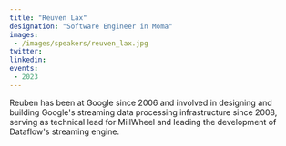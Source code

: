 ```yaml
---
title: "Reuven Lax"
designation: "Software Engineer in Moma"
images:
 - /images/speakers/reuven_lax.jpg
twitter: 
linkedin: 
events:
 - 2023
---
```


Reuben has been at Google since 2006 and involved in designing and building Google's streaming data processing infrastructure since 2008, serving as technical lead for MillWheel and leading the development of Dataflow's streaming engine.
